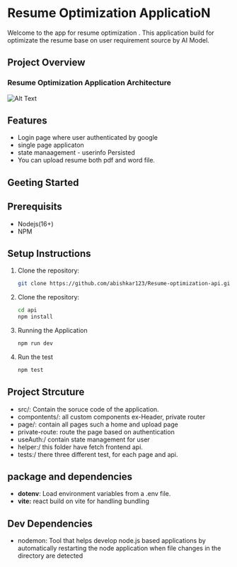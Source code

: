 # Resume Optimization ApplicatioN
Welcome to the app for resume optimization . This application build for optimizate the resume base on user requirement source by AI Model.

## Project Overview 

### Resume Optimization Application Architecture 
![Alt Text](../api/src/assets/resume-op.png)

## Features 
- Login page where user authenticated by google
- single page applicaton 
- state manaagement - userinfo Persisted
- You can upload resume both pdf and word file.

## Geeting Started
## Prerequisits 
- Nodejs(16+)
- NPM

## Setup Instructions
1. Clone the repository:

   ```bash
   git clone https://github.com/abishkar123/Resume-optimization-api.git
   
   ```
2. Clone the repository:
   ```bash
   cd api
   npm install
   ```

3. Running the Application 
   ```bash
   npm run dev 
   ```
4. Run the test
   ```bash
   npm test
   ```

## Project Strcuture 

- src/: Contain the soruce code of the application.
 - compontents/:  all custom components ex-Header, private router
 - page/: contain all pages such a home and upload page
 - private-route: route the page based on authentication
 - useAuth:/ contain state management for user
 - helper:/ this folder have fetch frontend api.
 - tests:/ there three different test, for each page and api.

 ## package and dependencies
 - **dotenv**: Load environment variables from a .env file.
 - **vite:** react build on vite for handling bundling 

 ## Dev Dependencies
- nodemon: Tool that helps develop node.js based applications by automatically restarting the node application when file changes in the directory are detected
  
